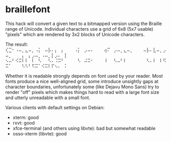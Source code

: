 # braillefont
This hack will convert a given text to a bitmapped version using the Braille range of Unicode.
Individual characters use a grid of 6x8 (5x7 usable) "pixels" which are rendered by 3x2 blocks of Unicode characters.

The result:
⢎⣉⠂⠠⠤⡀⣄⠤⡀⠠⡅⠀⠤⡧⠄⡄⠀⡄⠀⠀⠀⠠⡅⠀⡠⠤⠄⠀⠀⠀⢴⠍⠀⡠⠤⡀⣄⠤⡀⠀⠀⠀⠤⡧⠄⣇⠤⡀⡠⠤⡀⠀⠀⠀⡄⠀⡄⡠⠤⡀⠠⠤⡀⡇⡠⠄⠀⡇⠀
⠢⠤⠃⠪⠭⠇⠇⠀⠇⠀⠣⠀⠀⠣⠄⠨⠭⠃⠀⠀⠀⠀⠣⠀⠬⠭⠂⠀⠀⠀⠸⠀⠀⠣⠤⠃⠇⠀⠀⠀⠀⠀⠀⠣⠄⠇⠀⠇⠫⠭⠁⠀⠀⠀⠣⠣⠃⠫⠭⠁⠪⠭⠇⠏⠢⠄⠀⠅⠀

Whether it is readable strongly depends on font used by your reader.  Most fonts produce a nice well-aligned grid,
some introduce unsightly gaps at character boundaries, unfortunately some (like Dejavu Mono Sans) try to render
"off" pixels which makes things hard to read with a large font size and utterly unreadable with a small font.

Various clients with default settings on Debian:
* xterm: good
* rxvt: good
* xfce-terminal (and others using libvte): bad but somewhat readable
* osso-xterm (libvte): good
